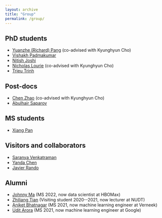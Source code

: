```yaml
---
layout: archive
title: "Group"
permalink: /group/
---
```


## PhD students
- [Yuanzhe (Richard) Pang](https://yzpang.github.io) (co-advised with Kyunghyun Cho)
- [Vishakh Padmakumar](https://vishakhpk.github.io)
- [Nitish Joshi](https://joshinh.github.io/)
- [Nicholas Lourie](https://www.semanticscholar.org/author/Nicholas-Lourie/35219984) (co-advised with Kyunghyun Cho)
- [Trieu Trinh](https://scholar.google.com/citations?user=PEjJU54AAAAJ&hl=en)

## Post-docs
- [Chen Zhao](http://www.chenz.umiacs.io) (co-advised with Kyunghyun Cho)
- [Abulhair Saparov](https://asaparov.org)

## MS students
- [Xiang Pan](https://xiangpan.netlify.app)

## Visitors and collaborators
- [Saranya Venkatraman](https://scholar.google.com/citations?user=qrvxwt4AAAAJ&hl=en)
- [Yanda Chen](https://yandachen.github.io)
- [Javier Rando](https://javirandor.github.io)

## Alumni
- [Johnny Ma](http://johnnyma.info) (MS 2022, now data scientist at HBOMax)
- [Zhiliang Tian](https://tianzhiliang.github.io) (Visiting student 2020--2021, now lecturer at NUDT)
- [Aniket Bhatnagar](https://www.linkedin.com/in/aniket-bhatnagar-a323a7117) (MS 2021, now machine learning engineer at Verneek)
- [Udit Arora](https://uditarora.com) (MS 2021, now machine learning engineer at Google)

